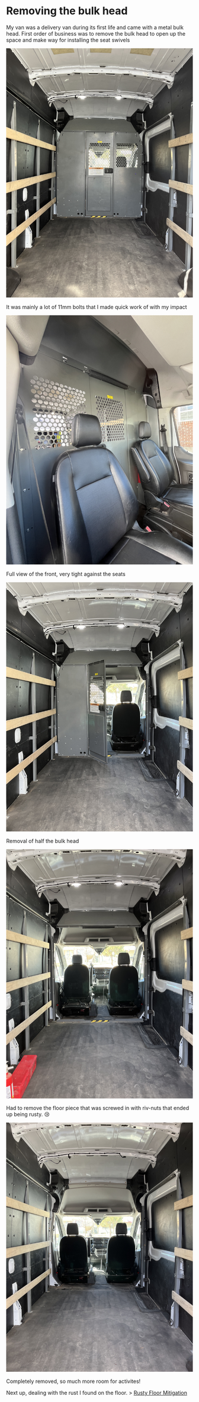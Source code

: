 # Removing the bulk head

My van was a delivery van during its first life and came with a metal bulk head. First order of business was to remove the bulk head to open up the space and make way for installing the seat swivels

![Full bulkhead](assets/bulk-head-01.jpg)

It was mainly a lot of 11mm bolts that I made quick work of with my impact

![Full bulkhead](assets/bulk-head-02.jpg)

Full view of the front, very tight against the seats

![Full bulkhead](assets/bulk-head-03.jpg)

Removal of half the bulk head

![Full bulkhead](assets/bulk-head-04.jpg)

Had to remove the floor piece that was screwed in with riv-nuts that ended up being rusty. :cry:

![Full bulkhead](assets/bulk-head-05.jpg)

Completely removed, so much more room for activites!

Next up, dealing with the rust I found on the floor. > [Rusty Floor Mitigation](rusty-floor.md)
